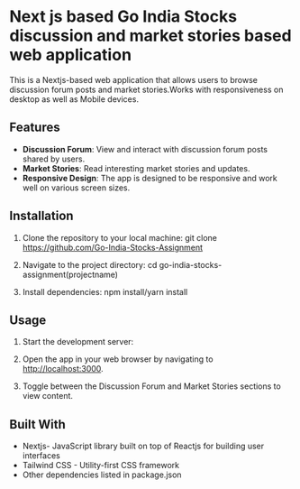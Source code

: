 # Next js based Go India Stocks discussion and market stories based web application

This is a Nextjs-based web application that allows users to browse discussion forum posts and market stories.Works with responsiveness on desktop as well as Mobile devices.
## Features

- **Discussion Forum**: View and interact with discussion forum posts shared by users.
- **Market Stories**: Read interesting market stories and updates.
- **Responsive Design**: The app is designed to be responsive and work well on various screen sizes.

## Installation

1. Clone the repository to your local machine:
git clone https://github.com/Go-India-Stocks-Assignment

2. Navigate to the project directory:
cd go-india-stocks-assignment(projectname)

3. Install dependencies:
npm install/yarn install


## Usage

1. Start the development server:

2. Open the app in your web browser by navigating to [http://localhost:3000](http://localhost:3000).

3. Toggle between the Discussion Forum and Market Stories sections to view content.

## Built With

- Nextjs- JavaScript library built on top of Reactjs for building user interfaces
- Tailwind CSS - Utility-first CSS framework
- Other dependencies listed in package.json



